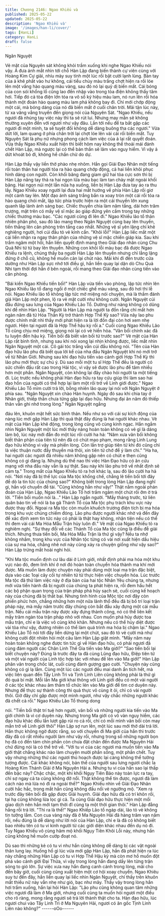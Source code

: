 ```yaml
---
title: Chương 2146: Ngao Khiếu và
published: 2025-05-22
updated: 2025-05-22
description: 'Ngao Khiếu và'
image: '/images/han-li/cover/'
tags: [HanLi]
category: HanLi
draft: false
---
```


Ngân Nguyệt

Vẻ mặt của Nguyên sát không khỏi trầm xuống khi nghe Ngao
Khiếu nói vậy. Ả đưa ánh mắt nhìn tới chỗ Hàn Lập đang biến
thành cự viên cùng với Hoàng Kim Cự giải, nhíu mày suy tính một
lúc rồi bật cười lạnh lùng. Bàn tay của ả khẽ phất vào hư không,
cái tiểu chùy màu trắng chợt hiện ra rồi lóe lên một vầng hào
quang màu vàng, sau đó nó lại quỷ dị biến mất.
Cái bóng của con sói khổng lồ cũng lao đến nhập vào trong tòa
điện không thấy tăm hơi.
Tiếp đó cả tòa điện lớn tỏa ra vô số ký hiệu màu lam, nó run lên
rồi hóa thành một đoàn hào quang màu lam phá không bay đi. Chỉ
mới chớp động một cái, mà bóng dáng của nó đã biến mất ở cuối
chân trời.
Mãi tận lúc này, từ xa văng vẳng truyền đến giọng nói của Nguyên
Sát.
"Ngao Khiếu, nếu ngươi đã nhúng tay việc này thì ta sẽ rút lui.
Nhưng may mắn sẽ không thường xuyên đến với ngươi như vậy
đâu. Lần tới nếu để ta bắt gặp các ngươi đi một mình, ta sẽ tuyệt
đối không dễ dàng buông tha các ngươi."
Vừa dứt lời, lam quang ở phía chân trời lại chợt lóe lên vài cái rồi
biến mất.
Tuy Nguyên Sát là phụ nữ nhưng phong cách làm việc của ả lại
rất quyết đoán. Vừa thấy Ngao Khiếu xuất hiện thì biết hôm nay
không thể thoải mái đánh chết Hàn Lập, mà ngược lại có thể bản
thần sẽ lâm vào nguy hiểm. Vì vậy ả dứt khoát bỏ đi, không hề
chần chừ do dự.

Hàn Lập thấy vậy liền thở phào nhẹ nhõm. Hắn gọi Giải Đạo
Nhân một tiếng rồi toàn thân hai người tỏa ra hào quang chớp
động, cả hai liền khôi phục hình dáng con người.
Còn khối băng đang giam giữ hai tòa cực sơn thì bị Hàn Lập nâng
tay thả ra hai ngọn lửa màu bạc làm tan chảy mặt ngoài khối
băng. Hai ngọn núi một lần nữa hạ xuống, liền bị Hàn Lập đưa tay
áo ra thu lấy.
Ngao Khiếu xoay người lại đưa hai mắt hướng về phía Hàn Lập
rồi giơ một cánh tay lên. Một đạo ánh sáng trắng bắn ra xoay tròn
một cái rồi tỏa ra hào quang chói mắt, lập tức phía trước hiện ra
một cái thuyền lớn xung quanh lấp lánh ánh sáng bạc. Chiếc
thuyền chia làm năm tầng, dài hơn trăm trượng, mặt trên có mấy
vệ sĩ mặc áo giáp đứng yên cầm trong tay những chiếc thương
màu bạc.
"Các ngươi cũng đi lên đi." Ngao Khiếu lão tổ thản nhiên phân
phó, sau đó lão mang theo Ngân Nguyệt cùng bay lên thuyền, tiến
thẳng lên căn phòng trên tầng cao nhất.
Những vệ sĩ yên lặng chỉ khẽ nghiêng người, hơi cúi đầu tỏ vẻ
kính cẩn.
"Khôi lỗi!"
Hàn Lập liếc mắt một cái liền nhận ra ngay thân phận của những
vệ sĩ mặc chiến giáp kia. Sau khi trầm ngăm một hồi, hắn liền
quyết định mang theo Giải đạo nhân cùng Chu Quả Nhi từ từ bay
lên thuyền.
Những con khôi lỗi màu bạc đã được Ngao Khiếu ra lệnh, chúng
thấy ba người Hàn Lập lên thuyền nhưng chỉ lẳng lặng đứng ở
chỗ cũ, không hề muốn cản lại chút nào.
Mãi khi đi đến trước cửa dường như Hàn Lập sực nhớ tới điều gì,
hắn liền quay lại dặn dò Chu Quả Nhi tạm thời đợi hắn ở bên
ngoài, rồi mang theo Giải đạo nhân cùng tiến vào căn phòng.

"Bái kiến Ngao Khiếu tiền bối!"
Hàn Lập vừa tiến vào phòng, lập tức nhìn lên Ngao Khiếu lão tổ
đang ngồi ở một chiếc ghế màu vàng, sau đó hơi thi lễ nói.
Ngao Khiếu lão tổ không lập tức mở miệng nói chuyện, mà là
thầm đánh giá Hàn Lập một phen, lộ ra vẻ mặt cười như không
cười.
Ngân Nguyệt cúi đầu đứng sau lưng của Ngao Khiếu Lão Tổ.
Dường như nàng không có dũng khí để nhìn Hàn Lập.
"Người là Hàn Lập mà người ta đồn rằng chỉ mất hơn ngàn năm
đã từ Hóa Thần Kỳ trở thành Hợp Thể Kỳ sao? Vừa nãy lao phu
được chính mắt nhì thấy mới phát hiện ra là lời đồn đại còn hơi
xem nhẹ ngươi. Hiện tại ngươi đã là Hợp Thể hậu kỳ rồi a." Cuối
cùng Ngao Khiếu Lão Tổ cũng chịu mở miệng, giọng nói lại có vẻ
hiền hòa.
"Vãn bối chính xác đã tu luyện đến hậu kỳ. Tiền bối đã biết vãn
bối từ trước sao?" Vẻ mặt của Hàn Lập rất bình tĩnh, nhưng sau
khi nói xong lại nhịn không được, liếc mắt nhìn Ngân Nguyệt một
cái.
Cô gái tóc trắng vẫn cúi đầu không nói.
"Tên của Hàn đạo hữu lão phu đã biết qua lời kể của nha đầu
Ngân Nguyệt khi nó mới trở về từ Nhân Giới. Nhưng sau khi đạo
hữu tiến vào cảnh giới Hợp Thể Kỳ thì lão phu mới thực sự chú ý.
Dù sao mỗi một tu sĩ Hợp Thể đều là người có sức chiến đấu rất
cao trong Hải tộc, vì vậy sẽ được lão phu để tâm nhiều hơn một
phần. Ngân Nguyệt, còn không lại đây chào hỏi người ta một tiếng
đi. Lúc trước nếu không phải Hàn đạo hữu ra tay cứu giúp thì làm
sao hai đạo hồn của người có thể hợp lại làm một rồi trở về Linh
giới được." Ngao Khiếu Lão Tổ mỉm cười trả lời, bỗng nhiên lão
quay lại nói với Ngân Nguyệt ở phía sau.
"Ngân Nguyệt xin chào Hàn huynh. Ngày đó sau khi chia tay ở
Nhân giới, thiếp thân chưa từng gặp lại đạo hữu. Nhưng đại ân
năm đó thiếp thân vẫn ghi nhớ trong lòng." Ngân Nguyệt ngẳng

đáu lên, khuôn mặt hết sức bình thản. Nếu như so với cái sự kích
động của nàng lúc mới gặp Hàn Lập thì quả thật đây đúng là hai
người khác nhau.
Vẻ mặt của Hàn Lập khẽ động, trong lòng cũng vô cùng kinh
ngạc. Hắn ngắm nhìn Ngân Nguyệt một lúc mới thấy nàng hoàn
toàn không có vẻ gì là dáng làm bộ, lúc này mới đắn đo một lúc
rồi cười ha hả: "Năm xưa vãn bối không biết thân phận của tiên tử
nên đã có chút mạo phạm, mong rằng Linh Lung đạo hữu không
vì vậy mà phiền lòng. Còn lần trợ giúp tiên tử khi đó cũng chỉ là
việc thuận nước đẩy thuyền mà thôi, xin tiên tử chớ để ý làm chi."
"Ha ha, hai người các ngươi đã nhiều năm không gặp nên có chút
e thẹn cũng không có gì đáng lạ. Nhưng dù thế nao thì việc Hàn
Đạo hữu có ân cứu mạng với nha đầu này vẫn là sự thật. Sau này
khi lão phu trở về nhất định sẽ cảm tạ." Trong mắt của Ngao
Khiếu tỏ ra hơi khác lạ, sau đó lão cười ha hả nói.
"Nơi này đã bị thế lực của Ma tộc khống chế, chẳng lẽ tiền bối tới
đây để dò la tin tức của chúng sao?" Không biết trong lòng Hàn
Lập đang nghĩ gì, hắn vội chuyển đề tài.
"Cũng không hẳn như vậy!" Thật nằm ngoài phán đoán của Hàn
Lập, Ngao Khiếu Lão Tổ hơi trầm ngâm một chút rồi ỡm ờ trả lời.
"Tiền bối muốn nói là..." Hàn Lập ngẩn người.
"Mấy tháng trước, từ liên quân báo tin về nói là ba gã Thánh Tổ
của Ma tộc phụ trách khu vực này được thay đổi. Ngoai ra Ma tộc
còn muốn khuếch trương điện tích bị ma hóa trong khu vực chúng
chiếm đóng. Lão phu được người khác nhờ vả đến đây để xác
định xem tin tức này có phải là thật hay không, nhận tiện nếu có
thể thì đem vài cái Ma Hóa Mẫu Trận hủy luôn đi." Vẻ mặt của
Ngao Khiếu tỏ ra nghiêm nghị.
"Sự thay đổi về các Thánh Tổ của Ma tộc cũng là điều đễ giải
thích. Nhưng thưa tiền bối, Ma Hóa Mẫu Trận là thứ gì vậy? Nếu
ta nhớ không nhầm, trong khu vực của Nhân tộc từng có vài nơi
xuất hiện dấu hiệu của sự ma hóa, chẳng nhẽ nơi này cũng xảy ra
chuyện giống như vậy sao?" Hàn Lập trừng mắt hoài nghi hỏi.

"Khi Ma tộc muốn định cư lâu dài ở Linh giới, nhất định phải ma
hóa một khu vực nào đó, đem linh khí ở nơi đó hoàn toàn chuyển
hóa thành ma khí mới được. Mà muốn làm được chuyện này phải
dùng một loại ma trận đặc biệt, dựa vào các 1oại cây cối tự nhiên
từ từ thực hiện việc chuyển hóa. Lúc trước Ma tộc đã thử làm việc
này ở địa bàn của hai tộc Nhân Yêu chúng ta, nhưng mới vừa tiến
hành đã bị người của chúng ta phát hiện ra, rồi đem hầu hết các
bộ phận quan trọng của trận pháp phá hủy sạch sẽ, cuối cùng kế
hoạch này của chúng đã bị thất bại. Nhưng tình hình của Mộc tộc
nơi đây còn phiền phức hơn, chẳng những hơn một nữa lãnh thổ
đều đã bị bố trí loại trận pháp này, mà mấy năm trước đây chúng
còn bắt đầu xây đựng một cái mẫu trận. Nếu cái mẫu trận này
được xây đựng thành công, nó có thể liên kết mấy trăm ngàn tòa
trận pháp nhỏ với nhau. Con muốn phá hủy được toa mẫu trận,
chỉ e là việc vô cùng khó khăn. Nhưng nếu có thể hủy diệt được
vài tòa như vậy, đương nhiên có thể làm quá trình ma hóa bị
chậm lại."
Ngao Khiếu Lão Tổ nói tới đây liền dừng lại một chút, sau đó tỏ
vẻ cười mà như không cười đột nhiên hỏi một câu làm Hàn Lập
giật mình.
"Mấy năm nay hoàn toàn không nghe được tin tức gì về Hàn đạo
hữu, có phải ngươi đã cùng đám người các Chân Linh Thế Gia
tiến vào Ma giới?"
"Sao tiền bối lại biết chuyện này? Đúng là trước đây ta đã cùng
Lũng đạo hữu, Điệp tiên tử và một vài người của Linh tộc hợp tác
với nhau để lẻn vào Ma giới!" Hàn Lập phân vân trong chốc lát,
cuối cùng đành gượng gạo cười.
"Chuyện này cũng không có gì lạ lắm. Cùng một lúc các ngươi
đều mai danh ẩn tích hết, mà việc liên quan đến Tẩy Linh Trì và
Tịnh Linh Liên cũng không phải là thứ gì đó quá bí mật. Mỗi lần
Ma giới khai thông với Linh giới đều có một vài người ở các tộc
khác nhau âm thầm tổ chức lẻn vào Ma giới để tìm cơ duyên này.
Nhưng để thực sự thành công thì quả thực vô cùng ít ỏi, chỉ có vài
người thôi. Giờ đây chỉ gặp được một mình ngươi, như vậy chắc
những người khác đã chết cả rồi." Ngao Khiếu Lão Tổ thong dong

nói.
"Tiền bối thật trí tuệ hơn người, vãn bối và những người kia tiến
vào Ma giới chính là vì cơ duyên này. Nhưng trong Ma giới có vô
vàn nguy hiểm, các đạo hữu khác đều lần lượt gặp rủi ro cả rối,
chỉ có mỗi mình vãn bối còn may mắn trở về Linh giới thôi" Hàn
Lập sợ run lên, một lúc sau mới thở dài trả lời.
Hắn thực không ngờ được rằng, so với chuyến đi Ma giới của hắn
thì trước đây đã có rất nhiều người làm như vậy rồi, nhưng trong
số những người bọn họ đã có đến tám chín phần còn chưa đặt
chân đến được Ma Nguyên Hải chứ đừng nói là có thể trở về.
"Với tu vi của các ngươi mà muốn tiến vào Ma giới thật chẳng
khác nào làm chuyện mười phần sống, một phần chết. Tuy vậy
nhưng những thứ các ngươi thú hoạch được lại càng không thể
tưởng tượng được. Cái khác không nói, bản thể của người sau
lưng ngươi chắc la Hoàng Kim Thánh Giải ở Ma Nguyên Hải a.
Nhưng tu vi của hắn sao lại thấp đến bậc này? Chậc chậc, một
khi khối Ngụy Tiên Bảo này toàn lực ra tay, chỉ sợ ngay cả ta cũng
không đỡ nổi. Thật không thể tin được, ngươi đã làm cách nào mà
lừa nó đi ra ngoài thế?" Ngao Khiếu nhìn về Giải Đạo Nhân cười
hắc hắc, trong mắt hắn cũng không đấu nổi vẻ ngưỡng mộ.
"Xem ra trước đây tiên bối đã gặp được Giải huynh. Giải đạo hữu
đã có trí khôn rồi, tại hạ cũng không lừa lọc gì cả. Ta cùng Giải
đạo hữu thực hiện một mối giao dịch nên hắn mới tạm thời đĩ
cùng ta một thời gian thôi." Hàn Lập đằng hắng rồi trả lời.
"Thì ra là thế!" Ngao Khiếp Lão tổ ngáp dài, lão tỏ vẻ không tin
tưởng lắm.
Con cua vàng này đã ở Ma Nguyên Hải đã hàng trăm vạn năm
rồi, nếu đúng là dễ dàng như lời nói của Hàn Lập, chỉ e là đã có
không biết bao nhiêu tên có tu vi kinh người từ các giới diện khác
nhau đến dụ nó đi.
Tuy Ngao Khiếu vô cùng hâm mộ khối Ngụy Tiên Khôi Lỗi này,
nhưng hắn cũng không hề muốn cướp đoạt nó.

Dù sao thì những kẻ có tu vi như hắn cũng không dễ dàng bị các
vật ngoài thân lung lay.
Huống hồ gì lúc vừa mới gặp Hàn Lập, hắn đã phát hiện ra lúc
này chẳng những Hàn Lập có tu vi Hợp Thể Hậu kỳ mà còn mơ
hồ muốn đột phá vào cảnh giới Đại Thừa, vì vậy trong lòng hắn
đang dấy lên từng trận sóng to gió lớn.
Sự việc xưa nay hắn đang canh cánh trong lòng, mãi cho đến bây
giờ, cuối cùng cũng xuất hiện một cơ hội xoay chuyển.
Ngao Khiêu suy tư đến đây, hắn liền quay lại liếc nhìn Ngân
Nguyệt, chỉ thấy trên khuôn mắt thiếu nữ này vẫn nhẹ như gió,
bạc như mây. Thấy vậy trong lòng hắn hơi trầm xuống, hắn lại hỏi
Hàn Lập:
"Lão phu cũng không quan tâm những việc ngươi đã làm ở Ma
giới, nhưng cuối cùng ta muốn hỏi ngươi một điều cho rõ ràng,
mong rằng ngươi sẽ trả lời thành thật cho ta. Hàn đạo hữu, lúc
ngươi chui vào Tẩy Linh Trì ở Ma Nguyên Hải, ngươi có ăn gốc
Tịnh Linh Liên nào không?"
------oOo------
